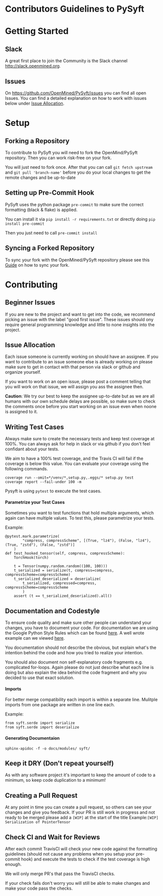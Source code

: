 # Contributors Guidelines to PySyft

# Getting Started

## Slack
A great first place to join the Community is the Slack channel http://slack.openmined.org.

## Issues
On https://github.com/OpenMined/PySyft/issues you can find all open Issues. You can find a detailed explanation on how to work with issues below under [Issue Allocation](#Issue-Allocation).


# Setup

## Forking a Repository
To contribute to PySyft you will need to fork the OpenMind/PySyft repository.
Then you can work risk-free on your fork.

You will just need to fork once. After that you can call `git fetch upstream` and `git pull 'branch-name'` before you do your local changes to get the remote changes and be up-to-date


## Setting up Pre-Commit Hook
PySyft uses the python package `pre-commit` to make sure the correct formatting (black & flake) is applied.

You can install it via `pip install -r requirements.txt` or directly doing `pip install pre-commit`

Then you just need to call `pre-commit install`

## Syncing a Forked Repository
To sync your fork with the OpenMined/PySyft repository please see this [Guide](https://help.github.com/articles/syncing-a-fork/) on how to sync your fork.

# Contributing

## Beginner Issues
If you are new to the project and want to get into the code, we recommend picking an issue with the label "good first issue". These issues should ony require general programming knowledge and little to none insights into the project.

## Issue Allocation
Each issue someone is currently working on should have an assignee. If you want to contribute to an issue someone else is already working on please make sure to get in contact with that person via slack or github and organize yourself.

If you want to work on an open issue, please post a comment telling that you will work on that issue, we will assign you ass the assignee then.

**Caution**: We try our best to keep the assignee up-to-date but as we are all humans with our own schedule delays are possible, so make sure to check the comments once before you start working on an issue even when noone is assigned to it.


## Writing Test Cases
Always make sure to create the necessary tests and keep test coverage at 100%. You can always ask for help in slack or via github if you don't feel confidant about your tests.

We aim to have a 100% test coverage, and the Travis CI will fail if the coverage is below this value. You can evaluate your coverage using the following commands.
```
coverage run --omit=*/venv/*,setup.py,.eggs/* setup.py test
coverage report --fail-under 100 -m
```

Pysyft is using `pytest` to execute the test cases.

#### Parametrize your Test Cases
Sometimes you want to test functions that hold multiple arguments, which again can have multiple values. To test this, please parametrize your tests.

Example:
```
@pytest.mark.parametrize(
        "compress, compressScheme", [(True, "lz4"), (False, "lz4"), (True, "zstd"), (False, "zstd")]
    )
def test_hooked_tensor(self, compress, compressScheme):
    TorchHook(torch)

    t = Tensor(numpy.random.random((100, 100)))
    t_serialized = serialize(t, compress=compress, compressScheme=compressScheme)
    t_serialized_deserialized = deserialize(
        t_serialized, compressed=compress, compressScheme=compressScheme
        )
    assert (t == t_serialized_deserialized).all()
```

## Documentation and Codestyle
To ensure code quality and make sure other people can understand your changes, you have to document your code. For documentation we are using the Google Python Style Rules which can be found [here](https://github.com/google/styleguide/blob/gh-pages/pyguide.md). A well wrote example can we viewed [here](https://sphinxcontrib-napoleon.readthedocs.io/en/latest/example_google.html).

You documentation should not describe the obvious, but explain what's the intention behind the code and how you tried to realize your intention.

You should also document non self-explanatory code fragments e.g. complicated for-loops. Again please do not just describe what each line is doing but also explain the idea behind the code fragment and why you decided to use that exact solution.

#### Imports
For better merge compatibility each import is within a separate line. Mulitple imports from one package are written in one line each.

Example:
```
from syft.serde import serialize
from syft.serde import deserialize
```

#### Generating Documentaion
```
sphinx-apidoc -f -o docs/modules/ syft/
```

## Keep it DRY (Don't repeat yourself)
As with any software project it's important to keep the amount of code to a minimum, so keep code duplication to a minimum!


## Creating a Pull Request
At any point in time you can create a pull request, so others can see your changes and give you feedback.
If your PR is still work in progress and not ready to be merged please add a `[WIP]` at the start of the title
Example:`[WIP] Serialization of PointerTensor`


## Check CI and Wait for Reviews
After each commit TravisCI will check your new code against the formatting guidelines (should not cause any problems when you setup your pre-commit hook) and execute the tests to check if the test coverage is high enough.

We will only merge PR's that pass the TravisCI checks.

If your check fails don't worry you will still be able to make changes and make your code pass the checks.
